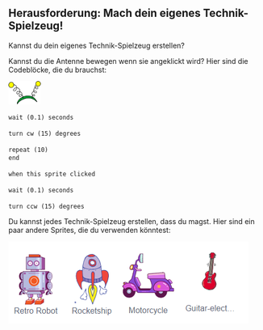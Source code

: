 ## Herausforderung: Mach dein eigenes Technik-Spielzeug!
Kannst du dein eigenes Technik-Spielzeug erstellen?

Kannst du die Antenne bewegen wenn sie angeklickt wird? Hier sind die Codeblöcke, die du brauchst:

![Antennen Sprite](images/antennae-sprite.png)

```blocks3
wait (0.1) seconds

turn cw (15) degrees

repeat (10)
end

when this sprite clicked

wait (0.1) seconds

turn ccw (15) degrees
```

Du kannst jedes Technik-Spielzeug erstellen, dass du magst. Hier sind ein paar andere Sprites, die du verwenden könntest:

![Roboter, Raumschiff, Motorrad, E-Gitarren Sprite](images/toys-sprites.png)
